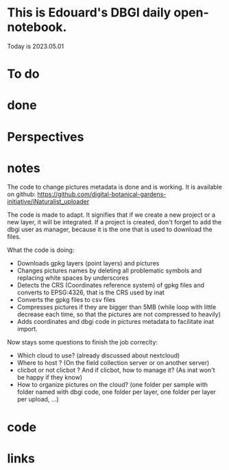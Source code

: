 
# This is Edouard's DBGI daily open-notebook.

Today is 2023.05.01

# To do

# done

# Perspectives

# notes

The code to change pictures metadata is done and is working. It is available on github: https://github.com/digital-botanical-gardens-initiative/iNaturalist_uploader

The code is made to adapt. It signifies that if we create a new project or a new layer, it will be integrated. If a project is created, don't forget to add the dbgi user as manager, because it is the one that is used to download the files.

What the code is doing:
- Downloads gpkg layers (point layers) and pictures
- Changes pictures names by deleting all problematic symbols and replacing white spaces by underscores
- Detects the CRS (Coordinates reference system) of gpkg files and converts to EPSG:4326, that is the CRS used by inat
- Converts the gpkg files to csv files
- Compresses pictures if they are bigger than 5MB (while loop with little decrease each time, so that the pictures are not compressed to heavily)
- Adds coordinates and dbgi code in pictures metadata to facilitate inat import.

Now stays some questions to finish the job correclty:
- Which cloud to use? (already discussed about nextcloud)
- Where to host ? (On the field collection server or on another server)
- clicbot or not clicbot ? And if clicbot, how to manage it? (As inat won't be happy if they know)
- How to organize pictures on the cloud? (one folder per sample with folder named with dbgi code, one folder per layer, one folder per layer per upload, ...)


# code

# links

